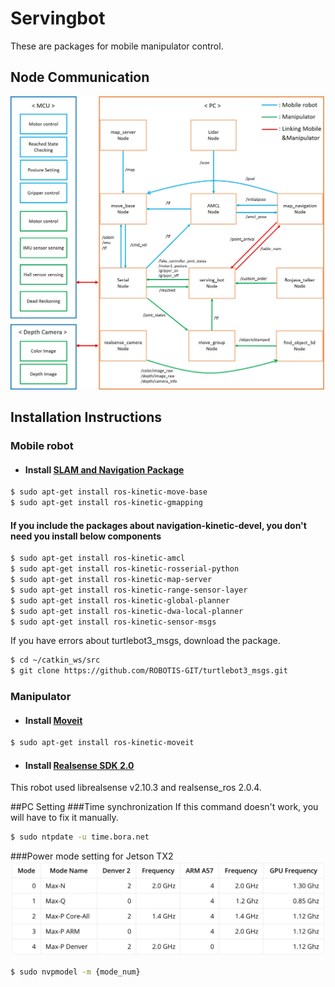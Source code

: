 # Servingbot
These are packages for mobile manipulator control.
## Node Communication
<img src="./img/Mobile_Manpulator_Node.jpg"  class="center">

## Installation Instructions
### Mobile robot
- #### Install [SLAM and Navigation Package](http://emanual.robotis.com/docs/en/platform/turtlebot3/pc_setup/#install-dependent-ros-packages)
```bash
$ sudo apt-get install ros-kinetic-move-base
$ sudo apt-get install ros-kinetic-gmapping
```
#### If you include the packages about navigation-kinetic-devel, you don't need you install below components
```bash
$ sudo apt-get install ros-kinetic-amcl
$ sudo apt-get install ros-kinetic-rosserial-python
$ sudo apt-get install ros-kinetic-map-server
$ sudo apt-get install ros-kinetic-range-sensor-layer
$ sudo apt-get install ros-kinetic-global-planner
$ sudo apt-get install ros-kinetic-dwa-local-planner
$ sudo apt-get install ros-kinetic-sensor-msgs
```
If you have errors about turtlebot3_msgs, download the package.
```bash
$ cd ~/catkin_ws/src
$ git clone https://github.com/ROBOTIS-GIT/turtlebot3_msgs.git
```
### Manipulator
- #### Install [Moveit](https://moveit.ros.org/install/)
```bash
$ sudo apt-get install ros-kinetic-moveit
```
- #### Install [Realsense SDK 2.0](https://github.com/BeomSol/servingbot_ros/tree/master/serving_arm/realsense_ros)
This robot used librealsense v2.10.3 and realsense_ros 2.0.4.

##PC Setting 
###Time synchronization
If this command doesn't work, you will have to fix it manually.
```bash
$ sudo ntpdate -u time.bora.net
```
###Power mode setting for Jetson TX2
<img src="./img/Jetson_TX2_power_mode.png"  class="center">
```bash
$ sudo nvpmodel -m {mode_num}
```